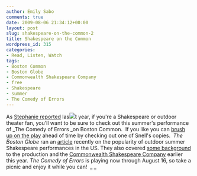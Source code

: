 ```yaml
---
author: Emily Sabo
comments: true
date: 2009-08-06 21:34:12+00:00
layout: post
slug: shakespeare-on-the-common-2
title: Shakespeare on the Common
wordpress_id: 315
categories:
- Read, Listen, Watch
tags:
- Boston Common
- Boston Globe
- Commonwealth Shakespeare Company
- free
- Shakespeare
- summer
- The Comedy of Errors
---
```




As [Stephanie reported](http://www.lib.neu.edu/snippets/index.php?p=195) las![](https://contentcafe2.btol.com/ContentCafe/Jacket.aspx?UserID=iii1neuniv&Password=neuniv&Return=T&type=L&Value=014071474X&Options=Y )t year, if you're a Shakespeare or outdoor theater fan, you'll want to be sure to check out this summer's performance of _The Comedy of Errors _on Boston Common.  If you like you can [brush up on the play](http://nucat.lib.neu.edu/search~S13?/Xcomedy+of+errors&SORT=D/Xcomedy+of+errors&SORT=D&SUBKEY=comedy%20of%20errors/1%2C30%2C30%2CE/frameset&FF=Xcomedy+of+errors&SORT=D&1%2C1%2C) ahead of time by checking out one of Snell's copies.  _The_ _Boston Globe_ ran an [article](http://www.boston.com/news/local/massachusetts/articles/2009/08/02/forget_that_high_school_class_shakespeare_outdoors_a_midsummer_nights_dream/) recently on the popularity of outdoor summer Shakespeare performances in the US. They also covered [some background](http://www.boston.com/ae/theater_arts/articles/2009/03/17/season_of_renewal_for_shakespeare_on_the_common/ ) to the production and the [Commonwealth Shakespeare Company](http://www.commshakes.org/) earlier this year. _The Comedy of Errors_ is playing now through August 16, so take a picnic and enjoy it while you can!  _ _
